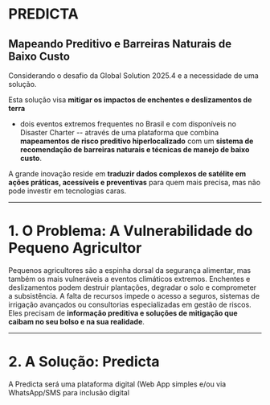 # PREDICTA

## Mapeando Preditivo e Barreiras Naturais de Baixo Custo
Considerando o desafio da Global Solution 2025.4 e a necessidade de uma solução.

Esta solução visa **mitigar os impactos de enchentes e deslizamentos de terra**
- dois eventos extremos frequentes no Brasil e com disponíveis no Disaster
Charter -- através de uma plataforma que combina **mapeamentos de risco
preditivo hiperlocalizado** com um **sistema de recomendação de barreiras
naturais e técnicas de manejo de baixo custo**.

A grande inovação reside em **traduzir dados complexos de satélite em ações
práticas, acessíveis e preventivas** para quem mais precisa, mas não pode
investir em tecnologias caras.

---

# 1. O Problema: A Vulnerabilidade do Pequeno Agricultor
Pequenos agricultores são a espinha dorsal da segurança alimentar, mas também os
mais vulneráveis a eventos climáticos extremos. Enchentes e deslizamentos podem
destruir plantações, degradar o solo e comprometer a subsistência. A falta de
recursos impede o acesso a seguros, sistemas de irrigação avançados ou
consultorias especializadas em gestão de riscos. Eles precisam de **informação
preditiva e soluções de mitigação que caibam no seu bolso e na sua realidade**.

---

# 2. A Solução: Predicta
A Predicta será uma plataforma digital (Web App simples e/ou via WhatsApp/SMS
para inclusão digital
